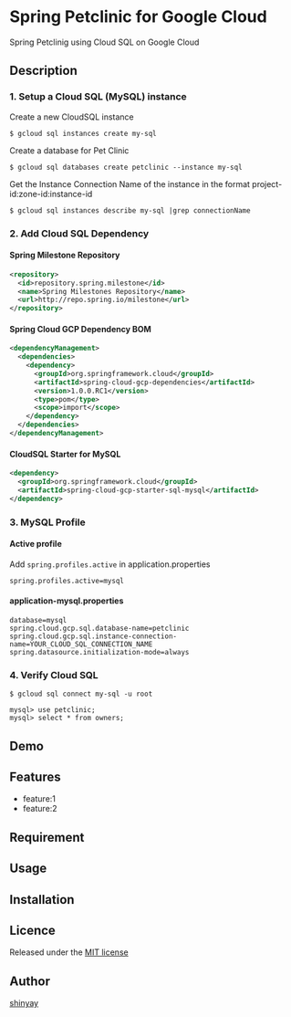 # Spring Petclinic for Google Cloud

Spring Petclinig using Cloud SQL on Google Cloud

## Description
### 1. Setup a Cloud SQL (MySQL) instance

Create a new CloudSQL instance

```shell script
$ gcloud sql instances create my-sql
```

Create a database for Pet Clinic
```shell script
$ gcloud sql databases create petclinic --instance my-sql
```

Get the Instance Connection Name of the instance in the format project-id:zone-id:instance-id

```shell script
$ gcloud sql instances describe my-sql |grep connectionName
```

### 2. Add  Cloud SQL Dependency
#### Spring Milestone Repository
```xml
<repository>
  <id>repository.spring.milestone</id>
  <name>Spring Milestones Repository</name>
  <url>http://repo.spring.io/milestone</url>
</repository>
```

#### Spring Cloud GCP Dependency BOM
```xml
<dependencyManagement>
  <dependencies>
    <dependency>
      <groupId>org.springframework.cloud</groupId>
      <artifactId>spring-cloud-gcp-dependencies</artifactId>
      <version>1.0.0.RC1</version>
      <type>pom</type>
      <scope>import</scope>
    </dependency>
  </dependencies>
</dependencyManagement>
```

#### CloudSQL Starter for MySQL
```xml
<dependency>
  <groupId>org.springframework.cloud</groupId>
  <artifactId>spring-cloud-gcp-starter-sql-mysql</artifactId>
</dependency>
```

### 3. MySQL Profile
#### Active profile

Add `spring.profiles.active` in application.properties

```properties
spring.profiles.active=mysql
```

#### application-mysql.properties

```properties
database=mysql
spring.cloud.gcp.sql.database-name=petclinic
spring.cloud.gcp.sql.instance-connection-name=YOUR_CLOUD_SQL_CONNECTION_NAME
spring.datasource.initialization-mode=always
```

### 4. Verify Cloud SQL

```shell script
$ gcloud sql connect my-sql -u root

mysql> use petclinic;
mysql> select * from owners;
```

## Demo

## Features

- feature:1
- feature:2

## Requirement

## Usage

## Installation

## Licence

Released under the [MIT license](https://gist.githubusercontent.com/shinyay/56e54ee4c0e22db8211e05e70a63247e/raw/34c6fdd50d54aa8e23560c296424aeb61599aa71/LICENSE)

## Author

[shinyay](https://github.com/shinyay)
